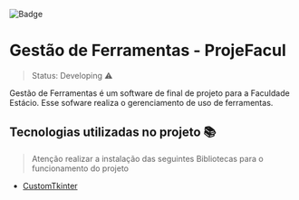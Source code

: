 ![Badge](https://img.shields.io/static/v1?label=python&message=Building&color=yellow&style=flat&logo=PYTHON)

# Gestão de Ferramentas - ProjeFacul

> Status: Developing ⚠️

Gestão de Ferramentas é um software de final de projeto para a Faculdade Estácio.
Esse sofware realiza o gerenciamento de uso de ferramentas.

## Tecnologias utilizadas no projeto :books:

 > Atenção realizar a instalação das seguintes Bibliotecas para o funcionamento do projeto

 + [CustomTkinter](https://github.com/TomSchimansky/CustomTkinter)
 
